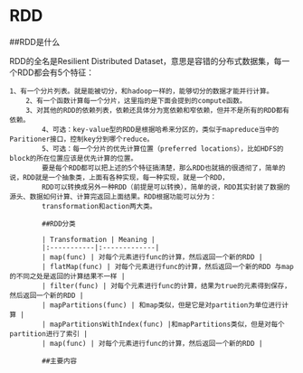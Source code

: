 # RDD

##RDD是什么

RDD的全名是Resilient Distributed Dataset，意思是容错的分布式数据集，每一个RDD都会有5个特征：

    1、有一个分片列表。就是能被切分，和hadoop一样的，能够切分的数据才能并行计算。
        2、有一个函数计算每一个分片，这里指的是下面会提到的compute函数。
	    3、对其他的RDD的依赖列表，依赖还具体分为宽依赖和窄依赖，但并不是所有的RDD都有依赖。
	        4、可选：key-value型的RDD是根据哈希来分区的，类似于mapreduce当中的Paritioner接口，控制key分到哪个reduce。
		    5、可选：每一个分片的优先计算位置（preferred locations），比如HDFS的block的所在位置应该是优先计算的位置。
		    要是每个RDD都可以把上述的5个特征搞清楚，那么RDD也就搞的很透彻了，简单的说，RDD就是一个抽象类，上面有各种实现，每一种实现，就是一个RDD，
		    RDD可以转换成另外一种RDD（前提是可以转换），简单的说，RDD其实封装了数据的源头、数据如何计算、计算完返回上面结果。RDD根据功能可以分为：
		    transformation和action两大类。

		    ##RDD分类

		    | Transformation | Meaning |
		    |:-----------|:-------------|
		    | map(func) | 对每个元素进行func的计算，然后返回一个新的RDD |
		    | flatMap(func) | 对每个元素进行func的计算，然后返回一个新的RDD 与map的不同之处是返回的计算结果不一样 |
		    | filter(func) | 对每个元素进行func的计算，结果为true的元素得到保存，然后返回一个新的RDD |
		    | mapPartitions(func) | 和map类似，但是它是对partition为单位进行计算 |
		    | mapPartitionsWithIndex(func) |和mapPartitions类似，但是对每个partition进行了索引 |
		    | map(func) | 对每个元素进行func的计算，然后返回一个新的RDD |

		    ##主要内容
